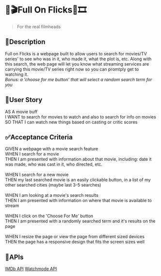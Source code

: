 # 🎥🎬Full On Flicks🍿🎞
>For the real filmheads

## 📃Description
Full on Flicks is a webpage built to allow users to search for movies/TV series' to see who was in it, who made it, what the plot is, etc. Along with this search, the web page will let you know what streaming services are carrying this movie/TV series right now so you can promtply get to watching it. <br/>
*Bonus: a 'choose for me button' that will select a random search term for you*<br/>

## 👤User Story
AS A movie buff<br/>
I WANT to search for movies to watch and also to search for info on movies<br/>
SO THAT I can watch new things based on casting or critic scores<br/>

## ✅Acceptance Criteria
GIVEN a webpage with a movie search feature<br/>
WHEN I search for a movie<br/>
THEN I am presented with information about that movie, including: date it was made, who was cast in it, who directed, etc.<br/>
<br/>
WHEN I search for a new movie<br/>
THEN my last searched movie is an easily clickable button, in a list of my other searched cities (maybe last 3-5 searches)<br/>
<br/>
WHEN I am looking at a movie's search results<br/>
THEN I am presented with information on where that movie is available to stream<br/>
<br/>
WHEN I click on the 'Choose For Me' button<br/>
THEN I am presented with a randomly searched term and it's results on the page<br/>
<br/>
WHEN I resize the page or view the page from different sized devices<br/>
THEN the page has a responsive design that fits the screen sizes well<br/>

## 🔗APIs
[IMDb API](https://imdb-api.com/)
[Watchmode API](https://api.watchmode.com/)